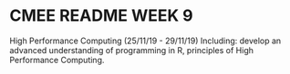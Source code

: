 # CMEE README WEEK 9

High Performance Computing (25/11/19 - 29/11/19)
Including: develop an advanced understanding of programming in R, principles of High Performance Computing.